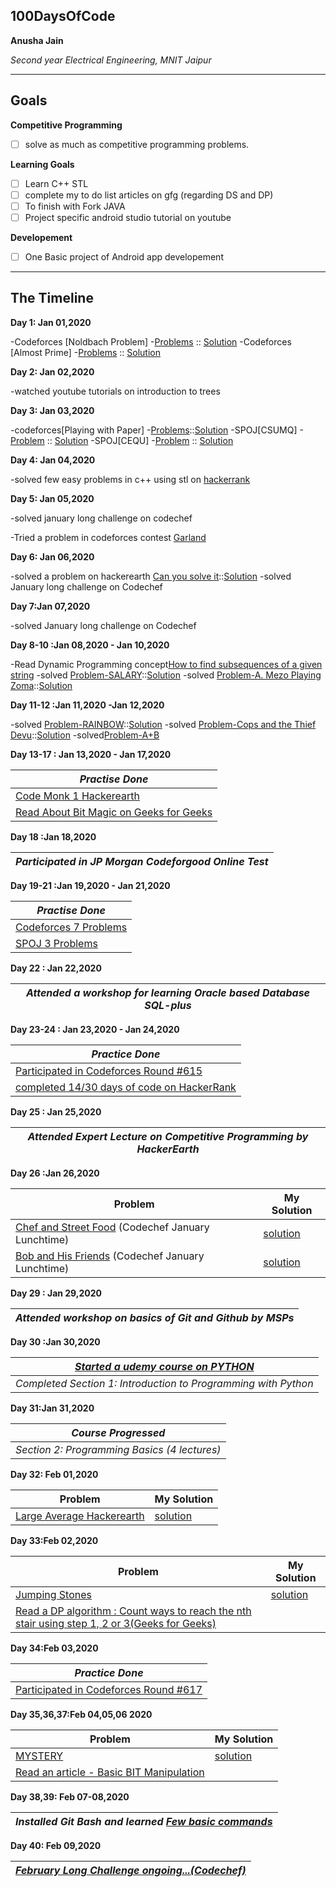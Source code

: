  ## 100DaysOfCode

**Anusha Jain**

*Second year Electrical Engineering, MNIT Jaipur*

---

## Goals

**Competitive Programming**

- [ ] solve as much as competitive programming problems.

**Learning Goals**

- [ ] Learn C++ STL
- [ ] complete my to do list articles on gfg (regarding DS and  DP)
- [ ] To finish with Fork JAVA 
- [ ] Project specific android studio tutorial on youtube

**Developement**

- [ ] One Basic project of Android app developement

---
## The Timeline

**Day 1: Jan 01,2020**

-Codeforces [Noldbach Problem]
-[Problems](https://codeforces.com/contest/17/problem/A) :: [Solution](https://codeforces.com/contest/17/submission/68044578)
-Codeforces [Almost Prime]
-[Problems](https://codeforces.com/contest/26/problem/A) :: [Solution](https://codeforces.com/contest/26/submission/68045987)

**Day 2: Jan 02,2020**

-watched youtube tutorials on introduction to trees 

**Day 3: Jan 03,2020**

-codeforces[Playing with Paper]
-[Problems](https://codeforces.com/contest/527/problem/A)::[Solution](https://codeforces.com/contest/527/submission/68124830)
-SPOJ[CSUMQ]
-[Problem](https://www.spoj.com/problems/CSUMQ/) :: [Solution](https://www.spoj.com/status/a_hsay25/#)
-SPOJ[CEQU]
-[Problem](https://www.spoj.com/problems/CEQU/) :: [Solution](https://www.spoj.com/status/a_hsay25/#)

**Day 4: Jan 04,2020**

-solved few easy problems in c++ using stl on [hackerrank](https://www.hackerrank.com/challenges/deque-stl)

**Day 5: Jan 05,2020**

-solved january long challenge on codechef

-Tried a problem in codeforces contest [Garland](https://codeforces.com/contest/1286/problem/A)

**Day 6: Jan 06,2020**

-solved a problem on hackerearth [Can you solve it](https://www.hackerearth.com/practice/data-structures/arrays/1-d/practice-problems/algorithm/can-you-solve-it/)::[Solution](https://www.hackerearth.com/submission/34879217/)
-solved January long challenge on Codechef

**Day 7:Jan 07,2020**

-solved January long challenge on Codechef

**Day 8-10 :Jan 08,2020 - Jan 10,2020**

-Read Dynamic Programming concept[How to find subsequences of a given string](https://www.geeksforgeeks.org/print-subsequences-string/)
-solved [Problem-SALARY](https://www.codechef.com/problems/SALARY)::[Solution](https://www.codechef.com/viewsolution/28894818)
-solved [Problem-A. Mezo Playing Zoma](https://codeforces.com/contest/1285/problem/A)::[Solution](https://codeforces.com/contest/1285/submission/68558326)

**Day 11-12 :Jan 11,2020 -Jan 12,2020**

-solved [Problem-RAINBOW](https://www.codechef.com/problems/RAINBOWA)::[Solution](https://www.codechef.com/viewsolution/28903973)
-solved [Problem-Cops and the Thief Devu](https://www.codechef.com/problems/COPS)::[Solution](https://www.codechef.com/viewsolution/28908360)
-solved[Problem-A+B](https://www.hackerearth.com/practice/basic-programming/complexity-analysis/time-and-space-complexity/practice-problems/algorithm/a-b-4/)

**Day 13-17 : Jan 13,2020 - Jan 17,2020**

|*Practise Done*|
|-----------|
| [Code Monk 1 Hackerearth](https://www.hackerearth.com/practice/basic-programming/input-output/basics-of-input-output/tutorial/)|
| [Read About Bit Magic on Geeks for Geeks](https://www.geeksforgeeks.org/bitwise-and-of-all-the-odd-numbers-from-1-to-n/)|

**Day 18 :Jan 18,2020**

|*Participated in JP Morgan Codeforgood Online Test*|
|-----------|

**Day 19-21 :Jan 19,2020 - Jan 21,2020**

|*Practise Done*|
|-----------|
| [Codeforces 7 Problems](https://codeforces.com/problemset?order=BY_SOLVED_DESC) |
| [SPOJ 3 Problems](https://www.spoj.com/problems/classical/sort=6) |

**Day 22 : Jan 22,2020**

|*Attended a workshop for learning Oracle based Database SQL-plus*|
|-----------|

**Day 23-24 : Jan 23,2020 - Jan 24,2020**

|*Practice Done*|
|-----------|
| [Participated in Codeforces Round #615](https://codeforces.com/contest/1294) |
| [completed 14/30 days of code on HackerRank](https://www.hackerrank.com/domains/tutorials/30-days-of-code?filters%5Bsubdomains%5D%5B%5D=30-days-of-code&badge_type=30-days-of-code) |

**Day 25 : Jan 25,2020**

 |*Attended  Expert Lecture on Competitive Programming by HackerEarth*|
 |------------|
 
 **Day 26 :Jan 26,2020**

|**Problem**| **My Solution**|
|-----------|----------------|
| [Chef and Street Food](https://www.codechef.com/LTIME80B/problems/STFOOD) (Codechef January Lunchtime) | [solution](https://www.codechef.com/viewsolution/29192790)|
| [Bob and His Friends](https://www.codechef.com/LTIME80B/problems/BFRIEND) (Codechef January Lunchtime) | [solution](https://www.codechef.com/viewsolution/29194158)|

**Day 29 : Jan 29,2020**

 |*Attended  workshop on basics of Git and Github by MSPs*|
 |------------|

**Day 30 :Jan 30,2020**

|*[Started a udemy course on PYTHON](https://www.udemy.com/course/python-complete/)*|
|---------------|
|*Completed Section 1: Introduction to Programming with Python*|

**Day 31:Jan 31,2020**

|*Course Progressed*|
|-----------|
|*Section 2: Programming Basics (4 lectures)*|

**Day 32: Feb 01,2020**

|**Problem**| **My Solution**|
|-----------|----------------|
| [Large Average Hackerearth](https://www.hackerearth.com/problem/algorithm/large-average-51cfb031/) | [solution](https://www.hackerearth.com/submission/35826949/) |

**Day 33:Feb 02,2020**

|**Problem**| **My Solution**|
|-----------|----------------|
| [Jumping Stones](https://www.hackerearth.com/practice/algorithms/dynamic-programming/introduction-to-dynamic-programming-1/practice-problems/algorithm/jump-k-forward-250d464b/) | [solution](https://www.hackerearth.com/submission/35830736/) |
|[Read a DP algorithm : Count ways to reach the nth stair using step 1, 2 or 3(Geeks for Geeks)](https://www.geeksforgeeks.org/count-ways-reach-nth-stair-using-step-1-2-3/)|

**Day 34:Feb 03,2020**

|*Practice Done*|
|-----------|
| [Participated in Codeforces Round #617](https://codeforces.com/contest/1296) |

**Day 35,36,37:Feb 04,05,06 2020**

|**Problem**| **My Solution**|
|-----------|----------------|
| [MYSTERY](https://www.hackerearth.com/practice/basic-programming/bit-manipulation/basics-of-bit-manipulation/practice-problems/algorithm/mystery-30/) | [solution](https://www.hackerearth.com/submission/35876198/) |
|[Read an article - Basic BIT Manipulation](https://www.hackerearth.com/practice/basic-programming/bit-manipulation/basics-of-bit-manipulation/)|

**Day 38,39: Feb 07-08,2020**

|*Installed Git Bash and learned [Few basic commands](https://git-scm.com/book/en/v2/Getting-Started-About-Version-Control)*|
|-----------|

**Day 40: Feb 09,2020**

|*[February Long Challenge ongoing...(Codechef)](https://www.codechef.com/FEB20B)* |
|-----------|




